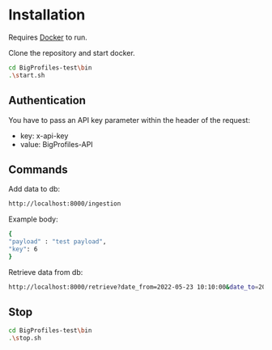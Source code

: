 # Installation

Requires [Docker](https://www.docker.com/) to run.

Clone the repository and start docker.

```sh
cd BigProfiles-test\bin
.\start.sh
```

## Authentication

You have to pass an API key parameter within the header of the request:
  - key: x-api-key
  - value: BigProfiles-API

## Commands

Add data to db:

```sh
http://localhost:8000/ingestion
```
Example body:
```sh
{
"payload" : "test payload",
"key": 6
}
```
Retrieve data from db:

```sh
http://localhost:8000/retrieve?date_from=2022-05-23 10:10:00&date_to=2022-05-23 10:12:00
```

## Stop

```sh
cd BigProfiles-test\bin
.\stop.sh
```

